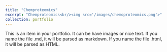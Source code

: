 ```yaml
---
title: "Chemproteomics"
excerpt: "Chemproteomics<br/><img src='/images/chemoproteomics.png'>"
collection: portfolio
---
```


This is an item in your portfolio. It can be have images or nice text. If you name the file .md, it will be parsed as markdown. If you name the file .html, it will be parsed as HTML. 
